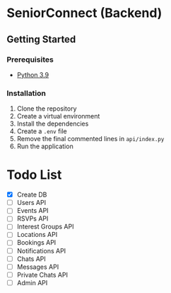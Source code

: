 # SeniorConnect (Backend)

## Getting Started

### Prerequisites

- [Python 3.9](https://www.python.org/downloads/)

### Installation

1. Clone the repository
2. Create a virtual environment
3. Install the dependencies
4. Create a `.env` file
5. Remove the final commented lines in `api/index.py`
6. Run the application

# Todo List

- [x] Create DB
- [ ] Users API
- [ ] Events API
- [ ] RSVPs API
- [ ] Interest Groups API
- [ ] Locations API
- [ ] Bookings API
- [ ] Notifications API
- [ ] Chats API
- [ ] Messages API
- [ ] Private Chats API
- [ ] Admin API
